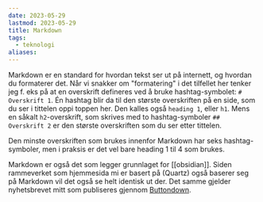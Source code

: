 ```yaml
---
date: 2023-05-29
lastmod: 2023-05-29
title: Markdown
tags:
  - teknologi
aliases:
---
```

Markdown er en standard for hvordan tekst ser ut på internett, og hvordan du formaterer det. Når vi snakker om "formatering" i det tilfellet her tenker jeg f. eks på at en overskrift defineres ved å bruke hashtag-symbolet: `# Overskrift 1`. Én hashtag blir da til den største overskriften på en side, som du ser i tittelen oppi toppen her. Den kalles også `heading 1`, eller `h1`. Mens en såkalt `h2`-overskrift, som skrives med to hashtag-symboler `## Overskrift 2` er den største overskriften som du ser etter tittelen.

Den minste overskriften som brukes innenfor Markdown har seks hashtag-symboler, men i praksis er det vel bare heading 1 til 4 som brukes.

Markdown er også det som legger grunnlaget for [[obsidian]]. Siden rammeverket som hjemmesida mi er basert på (Quartz) også baserer seg på Markdown vil det også se helt identisk ut der. Det samme gjelder nyhetsbrevet mitt som publiseres gjennom [Buttondown](https://buttondown.email/). 
